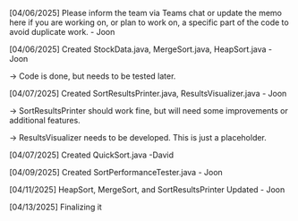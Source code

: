 [04/06/2025] Please inform the team via Teams chat or update the memo here if you are working on, or plan to work on, a specific part of the code to avoid duplicate work. - Joon

[04/06/2025] Created StockData.java, MergeSort.java, HeapSort.java - Joon

-> Code is done, but needs to be tested later.

[04/07/2025] Created SortResultsPrinter.java, ResultsVisualizer.java - Joon

-> SortResultsPrinter should work fine, but will need some improvements or additional features.

-> ResultsVisualizer needs to be developed. This is just a placeholder.

[04/07/2025] Created QuickSort.java -David

[04/09/2025] Created SortPerformanceTester.java - Joon

[04/11/2025] HeapSort, MergeSort, and SortResultsPrinter Updated - Joon

[04/13/2025] Finalizing it
